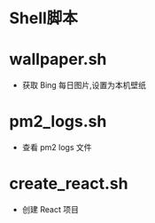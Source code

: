 Shell脚本
===

# wallpaper.sh
- 获取 Bing 每日图片,设置为本机壁纸

# pm2_logs.sh
- 查看 pm2 logs 文件

# create_react.sh
- 创建 React 项目